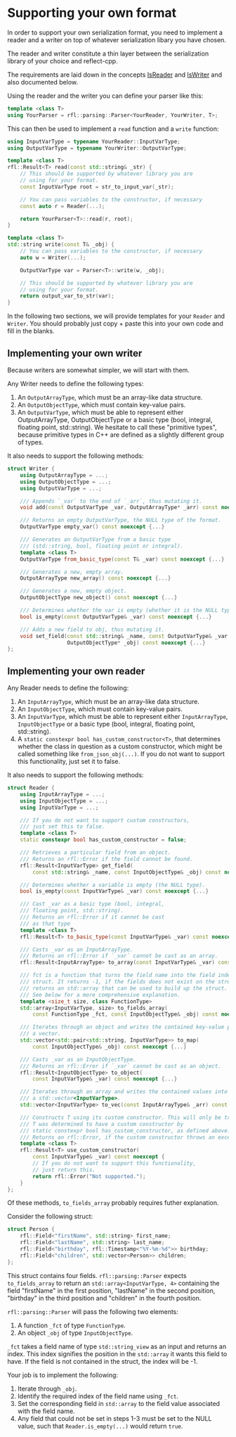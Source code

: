 # Supporting your own format

In order to support your own serialization format, you need to implement a reader and a writer on top of whatever serialization libary
you have chosen.

The reader and writer constitute a thin layer between the serialization library of your choice and reflect-cpp.

The requirements are laid down in the concepts [IsReader](https://github.com/getml/reflect-cpp/blob/main/include/rfl/parsing/IsReader.hpp) and
[IsWriter](https://github.com/getml/reflect-cpp/blob/main/include/rfl/parsing/IsWriter.hpp) and also documented below.

Using the reader and the writer you can define your parser like this:

```cpp
template <class T>
using YourParser = rfl::parsing::Parser<YourReader, YourWriter, T>;
```

This can then be used to implement a `read` function and a `write` function:

```cpp
using InputVarType = typename YourReader::InputVarType;
using OutputVarType = typename YourWriter::OutputVarType;

template <class T>
rfl::Result<T> read(const std::string& _str) {
    // This should be supported by whatever library you are
    // using for your format.
    const InputVarType root = str_to_input_var(_str);

    // You can pass variables to the constructor, if necessary
    const auto r = Reader(...); 

    return YourParser<T>::read(r, root);
}

template <class T>
std::string write(const T& _obj) {
    // You can pass variables to the constructor, if necessary
    auto w = Writer(...);

    OutputVarType var = Parser<T>::write(w, _obj);

    // This should be supported by whatever library you are
    // using for your format.
    return output_var_to_str(var);
}
```

In the following two sections, we will provide templates for your `Reader` and `Writer`.
You should probably just copy + paste this into your own code and fill in the blanks.

## Implementing your own writer 

Because writers are somewhat simpler, we will start with them.

Any Writer needs to define the following types:

1) An `OutputArrayType`, which must be an array-like data structure.
2) An `OutputObjectType`, which must contain key-value pairs.
3) An `OutputVarType`, which must be able to represent either
   OutputArrayType, OutputObjectType or a basic type (bool, integral,
   floating point, std::string). We hesitate to call these "primitive types",
   because primitive types in C++ are defined as a slightly different group
   of types.

It also needs to support the following methods:

```cpp
struct Writer {
    using OutputArrayType = ...;
    using OutputObjectType = ...;
    using OutputVarType = ...;

    /// Appends `_var` to the end of `_arr`, thus mutating it.
    void add(const OutputVarType _var, OutputArrayType* _arr) const noexcept {...}

    /// Returns an empty OutputVarType, the NULL type of the format.
    OutputVarType empty_var() const noexcept {...}

    /// Generates an OutputVarType from a basic type
    /// (std::string, bool, floating point or integral).
    template <class T>
    OutputVarType from_basic_type(const T& _var) const noexcept {...}

    /// Generates a new, empty array.
    OutputArrayType new_array() const noexcept {...}

    /// Generates a new, empty object.
    OutputObjectType new_object() const noexcept {...}

    /// Determines whether the var is empty (whether it is the NULL type).
    bool is_empty(const OutputVarType& _var) const noexcept {...}

    /// Adds a new field to obj, thus mutating it.
    void set_field(const std::string& _name, const OutputVarType& _var,
                   OutputObjectType* _obj) const noexcept {...}
};
```

## Implementing your own reader 

Any Reader needs to define the following:

1) An `InputArrayType`, which must be an array-like data structure.
2) An `InputObjectType`, which must contain key-value pairs.
3) An `InputVarType`, which must be able to represent either
   `InputArrayType`, `InputObjectType` or a basic type (bool, integral,
   floating point, std::string).
4) A `static constexpr bool has_custom_constructor<T>`, that determines
   whether the class in question as a custom constructor, which might
   be called something like `from_json_obj(...)`. If you do not want to
   support this functionality, just set it to false.
   
It also needs to support the following methods:

```cpp
struct Reader {
    using InputArrayType = ...;
    using InputObjectType = ...;
    using InputVarType = ...;

    /// If you do not want to support custom constructors,
    /// just set this to false.
    template <class T>
    static constexpr bool has_custom_constructor = false;

    /// Retrieves a particular field from an object.
    /// Returns an rfl::Error if the field cannot be found.
    rfl::Result<InputVarType> get_field(
        const std::string& _name, const InputObjectType& _obj) const noexcept {...}

    /// Determines whether a variable is empty (the NULL type).
    bool is_empty(const InputVarType& _var) const noexcept {...}

    /// Cast _var as a basic type (bool, integral,
    /// floating point, std::string).
    /// Returns an rfl::Error if it cannot be cast
    /// as that type
    template <class T>
    rfl::Result<T> to_basic_type(const InputVarType& _var) const noexcept {...}

    /// Casts _var as an InputArrayType.
    /// Returns an rfl::Error if `_var` cannot be cast as an array.
    rfl::Result<InputArrayType> to_array(const InputVarType& _var) const noexcept {...}

    /// fct is a function that turns the field name into the field index of the
    /// struct. It returns -1, if the fields does not exist on the struct. This
    /// returns an std::array that can be used to build up the struct.
    /// See below for a more comprehensive explanation.
    template <size_t size, class FunctionType>
    std::array<InputVarType, size> to_fields_array(
        const FunctionType _fct, const InputObjectType& _obj) const noexcept {...}

    /// Iterates through an object and writes the contained key-value pairs into
    /// a vector.
    std::vector<std::pair<std::string, InputVarType>> to_map(
        const InputObjectType& _obj) const noexcept {...}

    /// Casts _var as an InputObjectType.
    /// Returns an rfl::Error if `_var` cannot be cast as an object.
    rfl::Result<InputObjectType> to_object(
        const InputVarType& _var) const noexcept {...}

    /// Iterates through an array and writes the contained values into
    /// a std::vector<InputVarType>. 
    std::vector<InputVarType> to_vec(const InputArrayType& _arr) const noexcept {...}

    /// Constructs T using its custom constructor. This will only be triggered if
    /// T was determined to have a custom constructor by
    /// static constexpr bool has_custom_constructor, as defined above.
    /// Returns an rfl::Error, if the custom constructor throws an exception.
    template <class T>
    rfl::Result<T> use_custom_constructor(
        const InputVarType& _var) const noexcept {
        // If you do not want to support this functionality,
        // just return this.
        return rfl::Error("Not supported.");
    }
};
```

Of these methods, `to_fields_array` probably requires futher explanation.

Consider the following struct:

```cpp
struct Person {
    rfl::Field<"firstName", std::string> first_name;
    rfl::Field<"lastName", std::string> last_name;
    rfl::Field<"birthday", rfl::Timestamp<"%Y-%m-%d">> birthday;
    rfl::Field<"children", std::vector<Person>> children;
};
```

This struct contains four fields. `rfl::parsing::Parser` expects `to_fields_array`
to return an `std::array<InputVarType, 4>` containing the field "firstName" in the
first position, "lastName" in the second position, "birthday" in the third position
and "children" in the fourth position.

`rfl::parsing::Parser` will pass the following two elements:

1. A function `_fct` of type `FunctionType`.
2. An object `_obj` of type `InputObjectType`.

`_fct` takes a field name of type `std::string_view` as an input and 
returns an index. This index signifies the position in the `std::array` 
it wants this field to have. If the field is not contained in the struct,
the index will be -1.

Your job is to implement the following:

1. Iterate through `_obj`.
2. Identify the required index of the field name using `_fct`.
3. Set the corresponding field in `std::array` to the field value associated with the field name.
4. Any field that could not be set in steps 1-3 must be set to the NULL value,
   such that `Reader.is_empty(...)` would return `true`.

